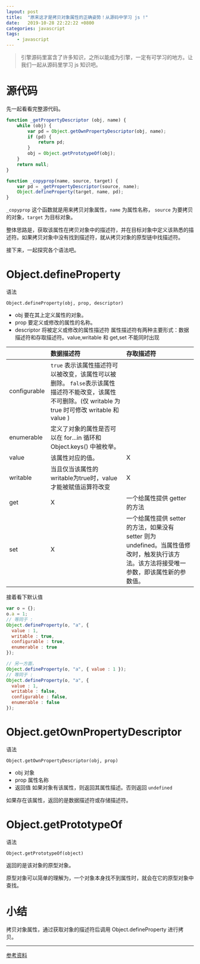 ```yaml
---
layout: post
title:  "原来这才是拷贝对象属性的正确姿势！从源码中学习 js !"
date:   2019-10-28 22:22:22 +0800
categories: javascript
tags:
    - javascript
---
```

> 引擎源码里富含了许多知识，之所以能成为引擎，一定有可学习的地方。让我们一起从源码里学习 js 知识吧。

# 源代码

先一起看看完整源代码。

```js
function _getPropertyDescriptor (obj, name) {
    while (obj) {
        var pd = Object.getOwnPropertyDescriptor(obj, name);
        if (pd) {
            return pd;
        }
        obj = Object.getPrototypeOf(obj);
    }
    return null;
}

function _copyprop(name, source, target) {
    var pd = _getPropertyDescriptor(source, name);
    Object.defineProperty(target, name, pd);
}
```

`_copyprop` 这个函数就是用来拷贝对象属性，`name` 为属性名称， `source` 为要拷贝的对象，`target` 为目标对象。  

整体思路是，获取该属性在拷贝对象中的描述符，并在目标对象中定义该熟悉的描述符。如果拷贝对象中没有找到描述符，就从拷贝对象的原型链中找描述符。  

接下来，一起探究各个语法吧。  


# Object.defineProperty

语法

`Object.defineProperty(obj, prop, descriptor)`

- obj 要在其上定义属性的对象。
- prop  要定义或修改的属性的名称。
- descriptor 将被定义或修改的属性描述符
属性描述符有两种主要形式：数据描述符和存取描述符。value,writable 和 get,set 不能同时出现



|               | 数据描述符      |  存取描述符     |
| ------------- |:-------------|:--------------|
| configurable  | `true` 表示该属性描述符可以被改变，该属性可以被删除。   `false`表示该属性描述符不能改变，该属性不可删除。(仅 writable 为 true 时可修改 writable 和 value )  |
| enumerable    | 定义了对象的属性是否可以在 for...in 循环和 Object.keys() 中被枚举。 |
| value         | 该属性对应的值。 |    X     |
| writable      | 当且仅当该属性的writable为true时，value才能被赋值运算符改变 |    X     |
| get           |    X          | 一个给属性提供 getter 的方法 |
| set           |    X          | 一个给属性提供 setter 的方法，如果没有 setter 则为 undefined。当属性值修改时，触发执行该方法。该方法将接受唯一参数，即该属性新的参数值。 |

接着看下默认值


```js
var o = {};
o.a = 1;
// 等同于 :
Object.defineProperty(o, "a", {
  value : 1,
  writable : true,
  configurable : true,
  enumerable : true
});

// 另一方面，
Object.defineProperty(o, "a", { value : 1 });
// 等同于 :
Object.defineProperty(o, "a", {
  value : 1,
  writable : false,
  configurable : false,
  enumerable : false
});
```

# Object.getOwnPropertyDescriptor

语法

`Object.getOwnPropertyDescriptor(obj, prop)`  
- obj 对象
- prop 属性名称
- 返回值 如果对象有该属性，则返回其属性描述。否则返回 `undefined`

如果存在该属性，返回的是数据描述符或存储描述符。

# Object.getPrototypeOf

语法

`Object.getPrototypeOf(object)`  

返回的是该对象的原型对象。  

原型对象可以简单的理解为，一个对象本身找不到属性时，就会在它的原型对象中查找。  

# 小结

拷贝对象属性，通过获取对象的描述符后调用 Object.defineProperty 进行拷贝。

--- 

[参考资料](https://developer.mozilla.org/zh-CN/docs/Web/JavaScript/Reference/Global_Objects/Object/defineProperty)

